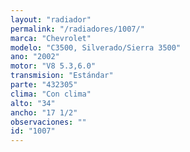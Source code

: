 ```yaml
---
layout: "radiador"
permalink: "/radiadores/1007/"
marca: "Chevrolet"
modelo: "C3500, Silverado/Sierra 3500"
ano: "2002"
motor: "V8 5.3,6.0"
transmision: "Estándar"
parte: "432305"
clima: "Con clima"
alto: "34"
ancho: "17 1/2"
observaciones: ""
id: "1007"
---
```


